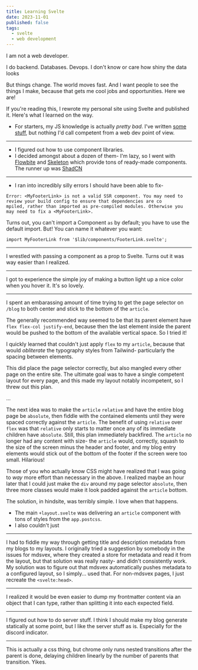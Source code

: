 ```yaml
---
title: Learning Svelte
date: 2023-11-01
published: false
tags:
  - svelte
  - web development
---
```


I am not a web developer.

I do backend. Databases. Devops. I don't know or care how shiny the data looks

But things change. The world moves fast. And I want people to see the things I
make, because that gets me cool jobs and opportunities. Here we are!

If you're reading this, I rewrote my personal site using Svelte and published
it. Here's what I learned on the way.

- For starters, my JS knowledge is actually _pretty bad_. I've written
  [some](https://mun.la) [stuff](https://coolspacethings.neocities.org), but
  nothing I'd call competent from a web dev point of view.

---

- I figured out how to use component libraries.
- I decided amongst about a dozen of them- I'm lazy, so I went with
  [Flowbite](#TODO) and [Skeleton](#TODO) which provide tons of ready-made
  components. The runner up was [ShadCN](TODO)

---

- I ran into incredibly silly errors I should have been able to fix-

```
Error: <MyFooterLink> is not a valid SSR component. You may need to review your build config to ensure that dependencies are co
mpiled, rather than imported as pre-compiled modules. Otherwise you may need to fix a <MyFooterLink>.
```

Turns out, you can't import a Component `as` by default; you have to use the
default import. But! You can name it whatever you want:

    import MyFooterLink from '$lib/components/FooterLink.svelte';

---

I wrestled with passing a component as a prop to Svelte. Turns out it was way
easier than I realized.

---

I got to experience the simple joy of making a button light up a nice color when
you hover it. It's so lovely.

---

I spent an embarassing amount of time trying to get the page selector on `/blog`
to both center and stick to the bottom of the `article`.

The generally recommended way seemed to be that its parent element have
`flex flex-col justify-end`, because then the last element inside the parent
would be pushed to the bottom of the available vertical space. So I tried it!

I quickly learned that couldn't just apply `flex` to my `article`, because that
would _obliterate_ the typography styles from Tailwind- particularly the spacing
between elements.

This did place the page selector correctly, but also mangled every other page on
the entire site. The ultimate goal was to have a single competent layout for
every page, and this made my layout notably incompetent, so I threw out this
plan.

...

The next idea was to make the `article` `relative` and have the entire blog page
be `absolute`, then fiddle with the contained elements until they were spaced
correctly against the `article`. The benefit of using `relative` over `flex` was
that `relative` only starts to matter once any of its immediate children have
`absolute`. Still, this plan immediately backfired. The `article` no longer had
any content with size- the `article` would, correctly, squash to the size of the
screen minus the header and footer, and my blog entry elements would stick out
of the bottom of the footer if the screen were too small. Hilarious!

Those of you who actually know CSS might have realized that I was going to _way_
more effort than necessary in the above. I realized maybe an hour later that I
could just make the `div` around my page selector `absolute`, then three more
classes would make it look padded against the `article` bottom.

The solution, in hindsite, was terribly simple. I love when that happens.

- The main `+layout.svelte` was delivering an `article` component with tons of
  styles from the `app.postcss`.
- I also couldn't just

---

I had to fiddle my way through getting title and description metadata from my
blogs to my layouts. I originally tried a suggestion by somebody in the issues
for mdsvex, where they created a store for metadata and read it from the layout,
but that solution was really nasty- and didn't consistently work. My solution
was to figure out that mdsvex automatically pushes metadata to a configured
layout, so I simply... used that. For non-mdsvex pages, I just recreate the
`<svelte:head>`.

---

I realized it would be even easier to dump my frontmatter content via an object
that I can type, rather than splitting it into each expected field.

---

I figured out how to do server stuff. I think I should make my blog generate
statically at some point, but I like the server stuff as is. Especially for the
discord indicator.

---

This is actually a css thing, but chrome only runs nested transitions after the
parent is done, delaying children linearly by the number of parents that
transition. Yikes.
